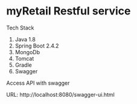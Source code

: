 # myRetail Restful service

Tech Stack
1. Java 1.8
2. Spring Boot 2.4.2
3. MongoDb
4. Tomcat
5. Gradle
6. Swagger

Access API with swagger 

URL: http://localhost:8080/swagger-ui.html



